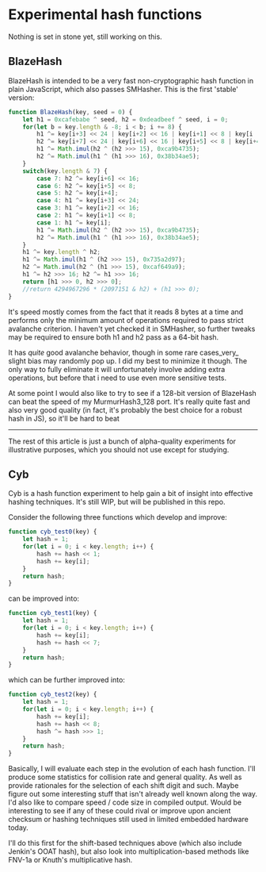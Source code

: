 # Experimental hash functions

Nothing is set in stone yet, still working on this.

## BlazeHash

BlazeHash is intended to be a very fast non-cryptographic hash function in plain JavaScript, which also passes SMHasher.
This is the first 'stable' version:

```js
function BlazeHash(key, seed = 0) {
    let h1 = 0xcafebabe ^ seed, h2 = 0xdeadbeef ^ seed, i = 0;
    for(let b = key.length & -8; i < b; i += 8) {
        h1 ^= key[i+3] << 24 | key[i+2] << 16 | key[i+1] << 8 | key[i  ];
        h2 ^= key[i+7] << 24 | key[i+6] << 16 | key[i+5] << 8 | key[i+4];
        h1 ^= Math.imul(h2 ^ (h2 >>> 15), 0xca9b4735);
        h2 ^= Math.imul(h1 ^ (h1 >>> 16), 0x38b34ae5);
    }
    switch(key.length & 7) {
        case 7: h2 ^= key[i+6] << 16;
        case 6: h2 ^= key[i+5] << 8;
        case 5: h2 ^= key[i+4];
        case 4: h1 ^= key[i+3] << 24;
        case 3: h1 ^= key[i+2] << 16;
        case 2: h1 ^= key[i+1] << 8;
        case 1: h1 ^= key[i];
        h1 ^= Math.imul(h2 ^ (h2 >>> 15), 0xca9b4735);
        h2 ^= Math.imul(h1 ^ (h1 >>> 16), 0x38b34ae5);
    }
    h1 ^= key.length ^ h2;
    h1 ^= Math.imul(h1 ^ (h2 >>> 15), 0x735a2d97);
    h2 ^= Math.imul(h2 ^ (h1 >>> 15), 0xcaf649a9);
    h1 ^= h2 >>> 16; h2 ^= h1 >>> 16;
    return [h1 >>> 0, h2 >>> 0];
    //return 4294967296 * (2097151 & h2) + (h1 >>> 0);
}
```

It's speed mostly comes from the fact that it reads 8 bytes at a time and performs only the minimum amount of operations required to pass strict avalanche criterion. I haven't yet checked it in SMHasher, so further tweaks may be required to ensure both h1 and h2 pass as a 64-bit hash.

It has _quite_ good avalanche behavior, though in some rare cases_very_ slight bias may randomly pop up. I did my best to minimize it though. The only way to fully eliminate it will unfortunately involve adding extra operations, but before that i need to use even more sensitive tests.

At some point I would also like to try to see if a 128-bit version of BlazeHash can beat the speed of my MurmurHash3_128 port. It's really quite fast and also very good quality (in fact, it's probably the best choice for a robust hash in JS), so it'll be hard to beat


*****

The rest of this article is just a bunch of alpha-quality experiments for illustrative purposes, which you should not use except for studying.


## Cyb

Cyb is a hash function experiment to help gain a bit of insight into effective hashing techniques. It's still WIP, but will be published in this repo.

Consider the following three functions which develop and improve:

```js
function cyb_test0(key) {
    let hash = 1;
    for(let i = 0; i < key.length; i++) {
        hash += hash << 1;
        hash += key[i];
    }
    return hash;
}
```

can be improved into:

```js
function cyb_test1(key) {
    let hash = 1;
    for(let i = 0; i < key.length; i++) {
        hash += key[i];
        hash += hash << 7;
    }
    return hash;
}
```

which can be further improved into:

```js
function cyb_test2(key) {
    let hash = 1;
    for(let i = 0; i < key.length; i++) {
        hash += key[i];
        hash += hash << 8;
        hash ^= hash >>> 1;
    }
    return hash;
}
```

Basically, I will evaluate each step in the evolution of each hash function. I'll produce some statistics for collision rate and general quality. As well as provide rationales for the selection of each shift digit and such. Maybe figure out some interesting stuff that isn't already well known along the way. I'd also like to compare speed / code size in compiled output. Would be interesting to see if any of these could rival or improve upon ancient checksum or hashing techniques still used in limited embedded hardware today.

I'll do this first for the shift-based techniques above (which also include Jenkin's OOAT hash), but also look into multiplication-based methods like FNV-1a or Knuth's multiplicative hash.
